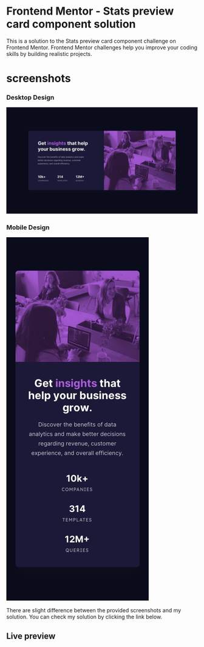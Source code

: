 # Frontend Mentor - Stats preview card component solution 
This is a solution to the Stats preview card component challenge on Frontend Mentor. Frontend Mentor challenges help you improve
your coding skills by building realistic projects. 

# screenshots
### Desktop Design
![Desktop design](/design/desktop-design.jpg)
### Mobile Design
![Mobile design](/design/mobile-design.jpg)

There are slight difference between the provided screenshots and my solution. You can check my solution by clicking the link below.

## Live preview